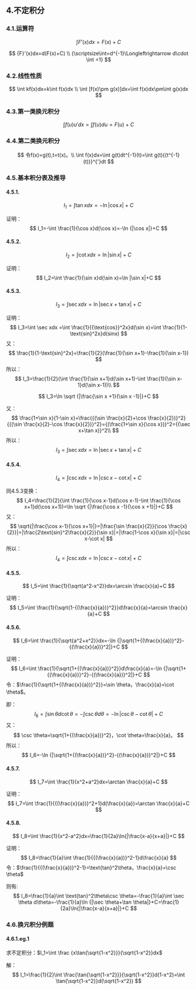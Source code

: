 



## 4.不定积分

### 4.1.运算符

$$
\int {F}'(x)dx=F(x)+C
$$

$$
{F}'(x)dx=d(F(x)+C)
\\
{\scriptsize\int=d^{-1}\Longleftrightarrow d\cdot \int =1}
$$

### 4.2.线性性质

$$
\int kf(x)dx=k\int f(x)dx
\\
\int [f(x)\pm g(x)]dx=\int f(x)dx\pm\int g(x)dx 
$$

### 4.3.第一类换元积分

$$
\int f(u){u}'dx=\int f(u)du=F(u)+C
$$

### 4.4.第二类换元积分

$$
令f(x)=g(t),t=t(x)。\\
\int f(x)dx=\int g(t)dt^{-1}(t)=\int g(t){(t^{-1}(t))}^{'}dt
$$

### 4.5.基本积分表及推导

#### 4.5.1.

$$
I_1=\int \tan xdx=-\ln {|\cos x|}+C
$$

证明：
$$
I_1=-\int \frac{1}{\cos x}d(\cos x)=-\ln {|\cos x|}+C
$$


#### 4.5.2.

$$
I_2=\int \cot xdx=\ln |\sin x|+C
$$

证明：
$$
I_2=\int \frac{1}{\sin x}d(\sin x)=\ln |\sin x|+C
$$


#### 4.5.3.

$$
I_3=\int \sec xdx=\ln {|\sec x+\tan x|}+C
$$

证明：
$$
I_3=\int \sec xdx =\int \frac{1}{{\text{cos}}^2x}d(\sin x)=\int \frac{1}{1-\text{sin}^2x}d(sinx)
$$
又：
$$
\frac{1}{1-\text{sin}^2x}=\frac{1}{2}(\frac{1}{\sin x+1}-\frac{1}{\sin x-1})
$$
所以：
$$
I_3=\frac{1}{2}(\int \frac{1}{\sin x+1}d(\sin x+1)-\int \frac{1}{\sin x-1}d(\sin x-1))\\
$$

$$
I_3=\ln \sqrt {|\frac{\sin x +1}{\sin x -1}|}+C
$$

又：
$$
\frac{1+\sin x}{1-\sin x}=\frac{{(\sin \frac{x}{2}+\cos \frac{x}{2})}^2}{{(\sin \frac{x}{2}-\cos \frac{x}{2})}^2}={(\frac{1+\sin x}{\cos x})}^2={(\sec x+\tan x)}^2\\
$$
所以：
$$
I_3=\int \sec xdx=\ln {|\sec x+\tan x|}+C
$$


#### 4.5.4.

$$
I_4=\int \csc xdx=\ln {|\csc x-\cot x|}+C
$$

同4.5.3变换：
$$
I_4=\frac{1}{2}(\int \frac{1}{\cos x-1}d(\cos x-1)-\int \frac{1}{\cos x+1}d(\cos x+1))=\ln \sqrt {|\frac{\cos x -1}{\cos x +1}|}+C
$$
又：
$$
\sqrt{|\frac{\cos x-1}{\cos x+1}|}=|\frac{\sin \frac{x}{2}}{\cos \frac{x}{2}}|=|\frac{2\text{sin}^2\frac{x}{2}}{\sin x}|=|\frac{1-\cos x}{\sin x}|=|\csc x-\cot x|
$$
所以：
$$
I_4=\int \csc xdx=\ln {|\csc x-\cot x|}+C
$$

#### 4.5.5.

$$
I_5=\int \frac{1}{\sqrt{a^2-x^2}}dx=\arcsin \frac{x}{a}+C
$$

证明：
$$
I_5=\int \frac{1}{\sqrt{1-{(\frac{x}{a})}^2}}d\frac{x}{a}=\arcsin \frac{x}{a}+C
$$

#### 4.5.6.

$$
I_6=\int \frac{1}{\sqrt{a^2+x^2}}dx=-\ln {|\sqrt{1+{(\frac{x}{a})}^2}-{(\frac{x}{a})}^2|}+C
$$

证明：
$$
I_6=\int \frac{1}{\sqrt{1+{(\frac{x}{a})}^2}}d\frac{x}{a}=-\ln {|\sqrt{1+{(\frac{x}{a})}^2}-{(\frac{x}{a})}^2|}+C
$$
令：$\frac{1}{\sqrt{1+{(\frac{x}{a})}^2}}=\sin \theta，\frac{x}{a}=\cot \theta$。

即：
$$
I_6=\int \sin \theta d\cot \theta=-\int \csc \theta d\theta=-\ln {|\csc \theta-\cot \theta|}+C
$$
又：
$$
\csc \theta=\sqrt{1+{(\frac{x}{a})}^2}，\cot \theta=\frac{x}{a}。
$$
所以：
$$
I_6=-\ln {|\sqrt{1+{(\frac{x}{a})}^2}-{(\frac{x}{a})}^2|}+C
$$

#### 4.5.7.

$$
I_7=\int \frac{1}{x^2+a^2}dx=\arctan \frac{x}{a}+C
$$

证明：
$$
I_7=\int \frac{1}{{(\frac{x}{a})}^2+1}d(\frac{x}{a})=\arctan \frac{x}{a}+C
$$

#### 4.5.8.

$$
I_8=\int \frac{1}{x^2-a^2}dx=\frac{1}{2a}\ln{|\frac{x-a}{x+a}|}+C
$$

证明：
$$
I_8=\frac{1}{a}\int \frac{1}{{(\frac{x}{a})}^2-1}d\frac{x}{a}
$$
令：$\frac{1}{{(\frac{x}{a})}^2-1}=\text{tan}^2\theta，\frac{x}{a}=\csc \theta$

则有:
$$
I_8=\frac{1}{a}\int \text{tan}^2\theta\csc \theta=-\frac{1}{a}\int \sec \theta d\theta=-\frac{1}{a}\ln {|\sec \theta+\tan \theta|}+C=\frac{1}{2a}\ln{|\frac{x-a}{x+a}|}+C
$$


### 4.6.换元积分例题

#### 4.6.1.eg.1

求不定积分：$I_1=\int \frac {x\tan{\sqrt{1-x^2}}}{\sqrt{1-x^2}}dx$

解：
$$
I_1=\frac{1}{2}\int \frac{\tan{\sqrt{1-x^2}}}{\sqrt{1-x^2}}d(1-x^2)=\int \tan{\sqrt{1-x^2}}d(\sqrt{1-x^2})
$$
